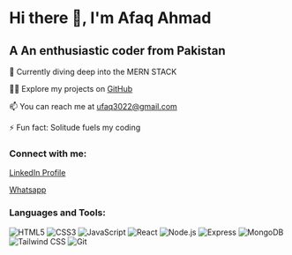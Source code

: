 # Hi there 👋, I'm Afaq Ahmad
## A An enthusiastic coder from Pakistan

🌱 Currently diving deep into the MERN STACK

👨‍💻 Explore my projects on [GitHub](https://github.com/Afaq-302)

📫 You can reach me at [ufaq3022@gmail.com](ufaq3022@gmail.com)

⚡ Fun fact: Solitude fuels my coding

### Connect with me:
[LinkedIn Profile](https://www.linkedin.com/in/afaqy/)

[Whatsapp](wa.me/+923129113445)


### Languages and Tools:
![HTML5](https://img.shields.io/badge/-HTML5-black?style=flat-square&logo=html5)
![CSS3](https://img.shields.io/badge/-CSS3-black?style=flat-square&logo=css3)
![JavaScript](https://img.shields.io/badge/-JavaScript-black?style=flat-square&logo=javascript)
![React](https://img.shields.io/badge/-React-black?style=flat-square&logo=react)
![Node.js](https://img.shields.io/badge/-Node.js-black?style=flat-square&logo=node.js)
![Express](https://img.shields.io/badge/-Express-black?style=flat-square&logo=express)
![MongoDB](https://img.shields.io/badge/-MongoDB-black?style=flat-square&logo=mongodb)
![Tailwind CSS](https://img.shields.io/badge/-Tailwind%20CSS-black?style=flat-square&logo=tailwind-css)
![Git](https://img.shields.io/badge/-Git-black?style=flat-square&logo=git)
